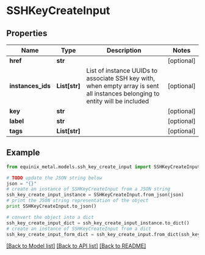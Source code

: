 # SSHKeyCreateInput


## Properties
Name | Type | Description | Notes
------------ | ------------- | ------------- | -------------
**href** | **str** |  | [optional] 
**instances_ids** | **List[str]** | List of instance UUIDs to associate SSH key with, when empty array is sent all instances belonging       to entity will be included | [optional] 
**key** | **str** |  | [optional] 
**label** | **str** |  | [optional] 
**tags** | **List[str]** |  | [optional] 

## Example

```python
from equinix_metal.models.ssh_key_create_input import SSHKeyCreateInput

# TODO update the JSON string below
json = "{}"
# create an instance of SSHKeyCreateInput from a JSON string
ssh_key_create_input_instance = SSHKeyCreateInput.from_json(json)
# print the JSON string representation of the object
print SSHKeyCreateInput.to_json()

# convert the object into a dict
ssh_key_create_input_dict = ssh_key_create_input_instance.to_dict()
# create an instance of SSHKeyCreateInput from a dict
ssh_key_create_input_form_dict = ssh_key_create_input.from_dict(ssh_key_create_input_dict)
```
[[Back to Model list]](../README.md#documentation-for-models) [[Back to API list]](../README.md#documentation-for-api-endpoints) [[Back to README]](../README.md)


